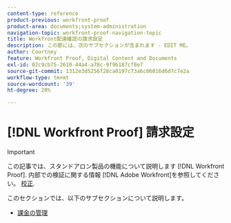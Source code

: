 ```yaml
---
content-type: reference
product-previous: workfront-proof
product-area: documents;system-administration
navigation-topic: workfront-proof-navigation-topic
title: Workfront配達確認の請求設定
description: この節には、次のサブセクションが含まれます - EDIT ME。
author: Courtney
feature: Workfront Proof, Digital Content and Documents
exl-id: 02c9cb75-2610-44a4-a78c-9f9b187cf8e7
source-git-commit: 1312e3d5256f28ca0197c73a6c06016d6d7c7e2a
workflow-type: tm+mt
source-wordcount: '39'
ht-degree: 20%

---
```


# [!DNL Workfront Proof] 請求設定

>[!IMPORTANT]
>
>この記事では、スタンドアロン製品の機能について説明します [!DNL Workfront Proof]. 内部での検証に関する情報 [!DNL Adobe Workfront]を参照してください。 [校正](../../review-and-approve-work/proofing/proofing.md).

このセクションでは、以下のサブセクションについて説明します。

* [課金の管理](../../workfront-proof/wp-billingsettings/manage-your-billing/manage-your-billing.md)
